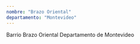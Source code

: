 ```yaml
---
nombre: "Brazo Oriental"
departamento: "Montevideo"
---
```


Barrio Brazo Oriental
Departamento de Montevideo

